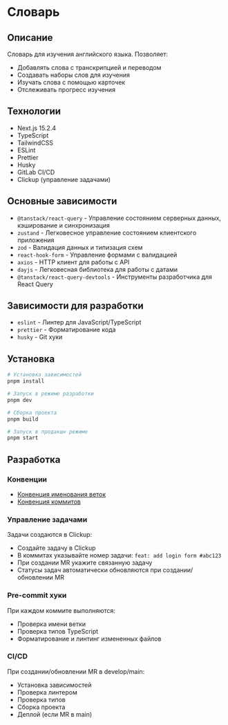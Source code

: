 # Словарь

## Описание

Словарь для изучения английского языка. Позволяет:

- Добавлять слова с транскрипцией и переводом
- Создавать наборы слов для изучения
- Изучать слова с помощью карточек
- Отслеживать прогресс изучения

## Технологии

- Next.js 15.2.4
- TypeScript
- TailwindCSS
- ESLint
- Prettier
- Husky
- GitLab CI/CD
- Clickup (управление задачами)

## Основные зависимости

- `@tanstack/react-query` - Управление состоянием серверных данных, кэширование и синхронизация
- `zustand` - Легковесное управление состоянием клиентского приложения
- `zod` - Валидация данных и типизация схем
- `react-hook-form` - Управление формами с валидацией
- `axios` - HTTP клиент для работы с API
- `dayjs` - Легковесная библиотека для работы с датами
- `@tanstack/react-query-devtools` - Инструменты разработчика для React Query

## Зависимости для разработки

- `eslint` - Линтер для JavaScript/TypeScript
- `prettier` - Форматирование кода
- `husky` - Git хуки

## Установка

```bash
# Установка зависимостей
pnpm install

# Запуск в режиме разработки
pnpm dev

# Сборка проекта
pnpm build

# Запуск в продакшн режиме
pnpm start
```

## Разработка

### Конвенции

- [Конвенция именования веток](.gitlab/BRANCH_CONVENTION.md)
- [Конвенция коммитов](.gitlab/COMMIT_CONVENTION.md)

### Управление задачами

Задачи создаются в Clickup:

- Создайте задачу в Clickup
- В коммитах указывайте номер задачи: `feat: add login form #abc123`
- При создании MR укажите связанную задачу
- Статусы задач автоматически обновляются при создании/обновлении MR

### Pre-commit хуки

При каждом коммите выполняются:

- Проверка имени ветки
- Проверка типов TypeScript
- Форматирование и линтинг измененных файлов

### CI/CD

При создании/обновлении MR в develop/main:

- Установка зависимостей
- Проверка линтером
- Проверка типов
- Сборка проекта
- Деплой (если MR в main)
